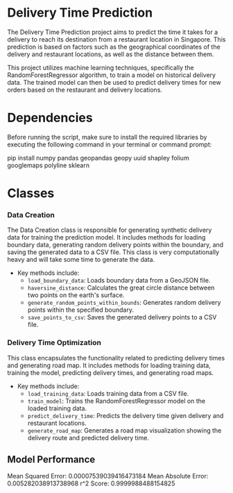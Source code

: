 # Delivery Time Prediction

The Delivery Time Prediction project aims to predict the time it takes for a delivery to reach its destination from a restaurant location in Singapore. This prediction is based on factors such as the geographical coordinates of the delivery and restaurant locations, as well as the distance between them.

This project utilizes machine learning techniques, specifically the RandomForestRegressor algorithm, to train a model on historical delivery data. The trained model can then be used to predict delivery times for new orders based on the restaurant and delivery locations.

# Dependencies 
Before running the script, make sure to install the required libraries by executing the following command in your terminal or command prompt:

pip install numpy pandas geopandas geopy uuid shapley folium googlemaps polyline sklearn

# Classes
### Data Creation
The Data Creation class is responsible for generating synthetic delivery data for training the prediction model. It includes methods for loading boundary data, generating random delivery points within the boundary, and saving the generated data to a CSV file. This class is very computationally heavy and will take some time to generate the data. 

- Key methods include:
  - `load_boundary_data`: Loads boundary data from a GeoJSON file.
  - `haversine_distance`: Calculates the great circle distance between two points on the earth's surface.
  - `generate_random_points_within_bounds`: Generates random delivery points within the specified boundary.
  - `save_points_to_csv`: Saves the generated delivery points to a CSV file.

### Delivery Time Optimization
This class encapsulates the functionality related to predicting delivery times and generating road map. It includes methods for loading training data, training the model, predicting delivery times, and generating road maps.

- Key methods include:
  - `load_training_data`: Loads training data from a CSV file.
  - `train_model`: Trains the RandomForestRegressor model on the loaded training data.
  - `predict_delivery_time`: Predicts the delivery time given delivery and restaurant locations.
  - `generate_road_map`: Generates a road map visualization showing the delivery route and predicted delivery time.

## Model Performance
Mean Squared Error: 0.00007539039416473184
Mean Absolute Error: 0.005282038913738968
r^2 Score: 0.9999988488154825
